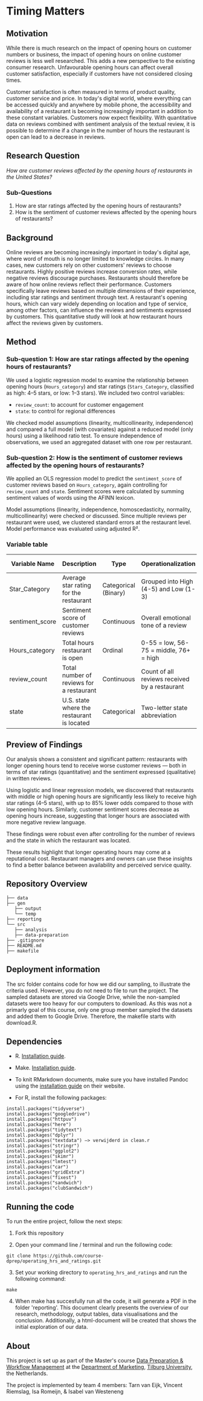 # Timing Matters

## Motivation

While there is much research on the impact of opening hours on customer numbers or business, the impact of opening hours on online customer reviews is less well researched. This adds a new perspective to the existing consumer research. Unfavourable opening hours can affect overall customer satisfaction, especially if customers have not considered closing times.

Customer satisfaction is often measured in terms of product quality, customer service and price. In today's digital world, where everything can be accessed quickly and anywhere by mobile phone, the accessibility and availability of a restaurant is becoming increasingly important in addition to these constant variables. Customers now expect flexibility. With quantitative data on reviews combined with sentiment analysis of the textual review, it is possible to determine if a change in the number of hours the restaurant is open can lead to a decrease in reviews.

## Research Question

*How are customer reviews affected by the opening hours of restaurants in the United States?*

### Sub-Questions

1.  How are star ratings affected by the opening hours of restaurants?
2.  How is the sentiment of customer reviews affected by the opening hours of restaurants?

## Background

Online reviews are becoming increasingly important in today's digital age, where word of mouth is no longer limited to knowledge circles. In many cases, new customers rely on other customers' reviews to choose restaurants. Highly positive reviews increase conversion rates, while negative reviews discourage purchases. Restaurants should therefore be aware of how online reviews reflect their performance. Customers specifically leave reviews based on multiple dimensions of their experience, including star ratings and sentiment through text. A restaurant's opening hours, which can vary widely depending on location and type of service, among other factors, can influence the reviews and sentiments expressed by customers. This quantitative study will look at how restaurant hours affect the reviews given by customers.

## Method

### Sub-question 1: How are star ratings affected by the opening hours of restaurants?

We used a logistic regression model to examine the relationship between opening hours (`Hours_category`) and star ratings (`Stars_Category`, classified as high: 4–5 stars, or low: 1–3 stars). We included two control variables:

-   `review_count`: to account for customer engagement
-   `state`: to control for regional differences

We checked model assumptions (linearity, multicollinearity, independence) and compared a full model (with covariates) against a reduced model (only hours) using a likelihood ratio test. To ensure independence of observations, we used an aggregated dataset with one row per restaurant.

### Sub-question 2: How is the sentiment of customer reviews affected by the opening hours of restaurants?

We applied an OLS regression model to predict the `sentiment_score` of customer reviews based on `Hours_category`, again controlling for `review_count` and `state`. Sentiment scores were calculated by summing sentiment values of words using the AFINN lexicon.

Model assumptions (linearity, independence, homoscedasticity, normality, multicollinearity) were checked or discussed. Since multiple reviews per restaurant were used, we clustered standard errors at the restaurant level. Model performance was evaluated using adjusted R².

### Variable table

| Variable Name   | Description                                | Type                 | Operationalization                            | Possible Values             |
|---------------|---------------|---------------|---------------|---------------|
| Star_Category   | Average star rating for the restaurant     | Categorical (Binary) | Grouped into High (4-5) and Low (1-3)         | High, Low                   |
| sentiment_score | Sentiment score of customer reviews        | Continuous           | Overall emotional tone of a review            | Numbers from -64 to 136     |
| Hours_category  | Total hours restaurant is open             | Ordinal              | 0-55 = low, 56-75 = middle, 76+ = high        | Low, middle, high           |
| review_count    | Total number of reviews for a restaurant   | Continuous           | Count of all reviews received by a restaurant | Numbers from 5 to 4,876     |
| state           | U.S. state where the restaurant is located | Categorical          | Two-letter state abbreviation                 | Any U.S. state abbreviation |

## Preview of Findings

Our analysis shows a consistent and significant pattern: restaurants with longer opening hours tend to receive worse customer reviews — both in terms of star ratings (quantitative) and the sentiment expressed (qualitative) in written reviews.

Using logistic and linear regression models, we discovered that restaurants with middle or high opening hours are significantly less likely to receive high star ratings (4–5 stars), with up to 85% lower odds compared to those with low opening hours. Similarly, customer sentiment scores decrease as opening hours increase, suggesting that longer hours are associated with more negative review language.

These findings were robust even after controlling for the number of reviews and the state in which the restaurant was located.

These results highlight that longer operating hours may come at a reputational cost. Restaurant managers and owners can use these insights to find a better balance between availability and perceived service quality.


## Repository Overview

```         
├── data
├── gen
   ├── output
   └── temp
├── reporting
└── src
   ├── analysis
   ├── data-preparation
├── .gitignore
├── README.md
├── makefile
```

## Deployment information

The src folder  contains code for how we did our sampling, to illustrate the criteria used. However, you do not need to file to run the project. 
The sampled datasets are stored via Google Drive, while the non-sampled datasets were too heavy for our computers to download. As this was not a primarly goal of this course, only one group member sampled the datasets and added them to Google Drive. Therefore, the makefile starts with download.R. 


## Dependencies 

- R. [Installation guide](https://tilburgsciencehub.com/building-blocks/configure-your-computer/statistics-and-computation/r/).
- Make. [Installation guide](https://tilburgsciencehub.com/building-blocks/configure-your-computer/automation-and-workflows/make/).
- To knit RMarkdown documents, make sure you have installed Pandoc using the [installation guide](https://pandoc.org/installing.html) on their website.

- For R, install the following packages: 
```
install.packages("tidyverse")
install.packages("googledrive")
install.packages("httpuv")
install.packages("here")
install.packages("tidytext")
install.packages("dplyr")
install.packages("textdata") —> verwijderd in clean.r
install.packages("stringr")
install.packages("ggplot2")
install.packages("skimr")
install.packages("lmtest")
install.packages("car")
install.packages("gridExtra")
install.packages("fixest")
install.packages("sandwich")
install.packages("clubSandwich")
```

## Running the code 
To run the entire project, follow the next steps: 

1. Fork this repository

2. Open your command line / terminal and run the following code:
```
git clone https://github.com/course-dprep/operating_hrs_and_ratings.git
```
3. Set your working directory to `operating_hrs_and_ratings` and run the following command:
```
make
```
4. When make has succesfully run all the code, it will generate a PDF in the folder 'reporting'. This document clearly presents the overview of our research, methodology, output tables, data visualisations and the conclusion. Additionally, a html-document will be created that shows the initial exploration of our data. 

## About

This project is set up as part of the Master's course [Data Preparation & Workflow Management](https://dprep.hannesdatta.com/) at the [Department of Marketing](https://www.tilburguniversity.edu/about/schools/economics-and-management/organization/departments/marketing), [Tilburg University](https://www.tilburguniversity.edu/), the Netherlands.

The project is implemented by team 4 members: Tarn van Eijk, Vincent Riemslag, Isa Romeijn, & Isabel van Westeneng
